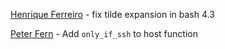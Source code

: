 [Henrique Ferreiro](https://github.com/hferreiro) - fix tilde expansion in bash 4.3

[Peter Fern](https://github.com/pdf) - Add `only_if_ssh` to host function
